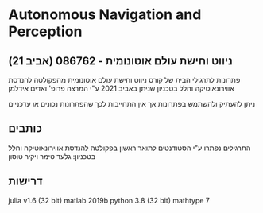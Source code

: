 # Autonomous Navigation and Perception 

## ניווט וחישת עולם אוטונומית - 086762 (אביב 21)

פתרונות לתרגילי הבית של קורס ניווט וחישת עולם אוטונומית מהפקולטה להנדסת אווירונאוטיקה וחלל בטכניון שניתן באביב 2021 ע"י המרצה פרופ' ואדים אידלמן

ניתן להעתיק ולהשתמש בפתרונות אך אין התחייבות לכך שהפתרונות נכונים או עדכניים

## כותבים

התרגילים נפתרו ע"י הסטודנטים לתואר ראשון בפקולטה להנדסת אווירונאוטיקה וחלל בטכניון: גלעד טימר ויקיר טוסון 

## דרישות

julia v1.6 (32 bit)
matlab 2019b 
python 3.8 (32 bit)
mathtype 7
